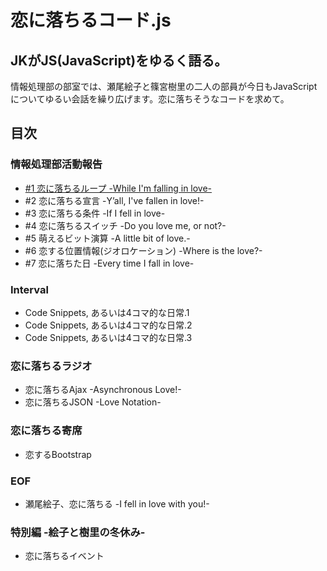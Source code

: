 # 恋に落ちるコード.js

## JKがJS(JavaScript)をゆるく語る。

情報処理部の部室では、瀬尾絵子と篠宮樹里の二人の部員が今日もJavaScriptについてゆるい会話を繰り広げます。恋に落ちそうなコードを求めて。

## 目次
### 情報処理部活動報告
* [#1 恋に落ちるループ -While I'm falling in love-](./story-1)
* #2 恋に落ちる宣言 -Y’all, I've fallen in love!-
* #3 恋に落ちる条件 -If I fell in love-
* #4 恋に落ちるスイッチ -Do you love me, or not?-
* #5 萌えるビット演算 -A little bit of love.-
* #6 恋する位置情報(ジオロケーション) -Where is the love?-
* #7 恋に落ちた日 -Every time I fall in love-

### Interval
* Code Snippets, あるいは4コマ的な日常.1
* Code Snippets, あるいは4コマ的な日常.2
* Code Snippets, あるいは4コマ的な日常.3

### 恋に落ちるラジオ
* 恋に落ちるAjax -Asynchronous Love!-
* 恋に落ちるJSON -Love Notation-

### 恋に落ちる寄席 
* 恋するBootstrap

### EOF
* 瀬尾絵子、恋に落ちる -I fell in love with you!-

### 特別編 -絵子と樹里の冬休み-
* 恋に落ちるイベント
